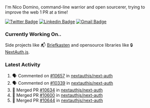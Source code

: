 
I'm Nico Domino, command-line warrior and open sourcerer, trying to improve the web 1 PR at a time!

[![Twitter Badge](https://img.shields.io/badge/-@ndom91-1ca0f1?style=flat-square&labelColor=1ca0f1&logo=twitter&logoColor=white&link=https://twitter.com/ndom91)](https://twitter.com/ndom91) [![Linkedin Badge](https://img.shields.io/badge/-ndom91-blue?style=flat-square&logo=Linkedin&logoColor=white&link=https://www.linkedin.com/in/ndom91/)](https://www.linkedin.com/in/ndom91/) [![Gmail Badge](https://img.shields.io/badge/-yo@ndo.dev-c14438?style=flat-square&logo=mail.ru&logoColor=white&link=mailto:yo@ndo.dev)](mailto:yo@ndo.dev)

### Currently Working On..

Side projects like 📬 [Briefkasten](https://briefkastenhq.com) and opensource libraries like 🔒 [NextAuth.js](https://github.com/nextauthjs/next-auth).

<!--START_SECTION_PROFILE_VIEWS:readme-info-->
<!--END_SECTION_PROFILE_VIEWS:readme-info-->

<!--START_SECTION_DAILY_COMMIT:readme-info-->
<!--END_SECTION_DAILY_COMMIT:readme-info-->

<!--START_SECTION_WEEKLY_COMMIT:readme-info-->
<!--END_SECTION_WEEKLY_COMMIT:readme-info-->

### Latest Activity

<!--START_SECTION:activity-->
1. 🗣 Commented on [#10657](https://github.com/nextauthjs/next-auth/pull/10657#issuecomment-2067750819) in [nextauthjs/next-auth](https://github.com/nextauthjs/next-auth)
2. 🗣 Commented on [#10339](https://github.com/nextauthjs/next-auth/pull/10339#issuecomment-2067750249) in [nextauthjs/next-auth](https://github.com/nextauthjs/next-auth)
3. 🎉 Merged PR [#10634](https://github.com/nextauthjs/next-auth/pull/10634) in [nextauthjs/next-auth](https://github.com/nextauthjs/next-auth)
4. 🎉 Merged PR [#10600](https://github.com/nextauthjs/next-auth/pull/10600) in [nextauthjs/next-auth](https://github.com/nextauthjs/next-auth)
5. 🎉 Merged PR [#10644](https://github.com/nextauthjs/next-auth/pull/10644) in [nextauthjs/next-auth](https://github.com/nextauthjs/next-auth)
<!--END_SECTION:activity-->
